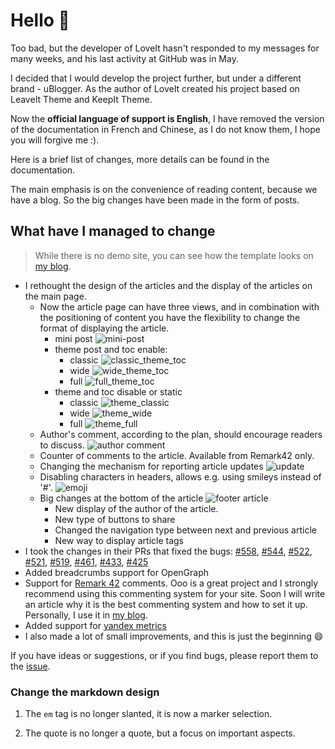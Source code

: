 # Hello :wave:

Too bad, but the developer of LoveIt hasn't responded to my messages for many weeks, and his last activity at GitHub was in May.

I decided that I would develop the project further, but under a different brand - uBlogger. As the author of LoveIt created his project based on LeaveIt Theme and KeepIt Theme.

Now the **official language of support is English**, I have removed the version of the documentation in French and Chinese, as I do not know them, I hope you will forgive me :).

Here is a brief list of changes, more details can be found in the documentation.

The main emphasis is on the convenience of reading content, because we have a blog. So the big changes have been made in the form of posts.

## What have I managed to change

> While there is no demo site, you can see how the template looks on [my blog](https://blog.dataml.cn).

* I rethought the design of the articles and the display of the articles on the main page. 
    * Now the article page can have three views, and in combination with the positioning of content you have the flexibility to change the format of displaying the article.
        * mini post
            ![mini-post](images/mini_posts.jpg)
        * theme post and toc enable:
            * classic
                ![classic_theme_toc](images/theme_classic_toc.jpg)
            * wide
                ![wide_theme_toc](images/theme_wide_toc.jpg)
            * full
                ![full_theme_toc](images/theme_full_toc.jpg)
        * theme and toc disable or static
            * classic
                ![theme_classic](images/theme_classic.jpg)
            * wide
                ![theme_wide](images/theme_wide.jpg)
            * full
                ![theme_full](images/theme_full.jpg)
    * Author's comment, according to the plan, should encourage readers to discuss.
        ![author comment](images/comments_author.jpg 'author comment')
    * Counter of comments to the article. Available from Remark42 only.
    * Changing the mechanism for reporting article updates
        ![update](images/update-info.jpg)
    * Disabling characters in headers, allows e.g. using smileys instead of '#'.
        ![emoji](images/h-emoji.jpg)
    * Big changes at the bottom of the article
        ![footer article](images/footer.jpg 'footer article')
        * New display of the author of the article.
        * New type of buttons to share
        * Changed the navigation type between next and previous article
        * New way to display article tags
* I took the changes in their PRs that fixed the bugs: [#558](https://github.com/dillonzq/LoveIt/pull/558/files), [#544](https://github.com/dillonzq/LoveIt/pull/544/files), [#522](https://github.com/dillonzq/LoveIt/pull/522), [#521](https://github.com/dillonzq/LoveIt/pull/521), [#519](https://github.com/dillonzq/LoveIt/pull/519), [#461](https://github.com/dillonzq/LoveIt/pull/461/files), [#433](https://github.com/dillonzq/LoveIt/pull/433/files), [#425](https://github.com/dillonzq/LoveIt/pull/425)
* Added breadcrumbs support for OpenGraph
* Support for [Remark 42](https://github.com/umputun/remark42/) comments. Ooo is a great project and I strongly recommend using this commenting system for your site. Soon I will write an article why it is the best commenting system and how to set it up. Personally, I use it in [my blog](https://blog.dataml.cn).
* Added support for [yandex metrics](http://metrika.yandex.com/)
* I also made a lot of small improvements, and this is just the beginning :smile:

If you have ideas or suggestions, or if you find bugs, please report them to the [issue](https://github.com/dataml-cn/uBlogger/issues).

### Change the markdown design

1. The `em` tag is no longer slanted, it is now a marker selection.

2. The quote is no longer a quote, but a focus on important aspects.
